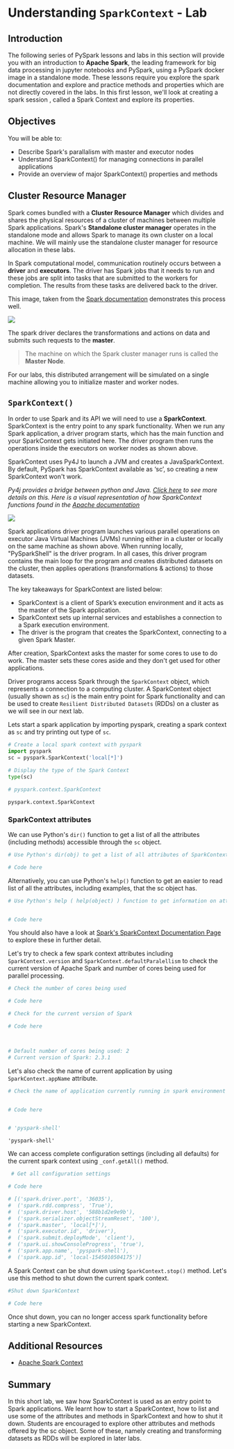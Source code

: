 
# Understanding `SparkContext` - Lab

## Introduction

The following series of PySpark lessons and labs in this section will provide you with an introduction to **Apache Spark**, the leading framework for big data processing in jupyter notebooks and PySpark, using a PySpark docker image in a standalone mode. These lessons require you explore the spark documentation and explore and practice methods and properties which are not directly covered in the labs. In this first lesson, we'll look at creating a spark session , called a Spark Context and explore its properties. 

## Objectives

You will be able to:

* Describe Spark's parallalism with master and executor nodes
* Understand SparkContext() for managing connections in parallel applications 
* Provide an overview of major SparkContext() properties and methods

## Cluster Resource Manager

Spark comes bundled with a **Cluster Resource Manager** which divides and shares the physical resources of a cluster of machines between multiple Spark applications. Spark's **Standalone cluster manager** operates in the standalone mode and allows Spark to manage its own cluster on a local machine. We will mainly use the standalone cluster manager for resource allocation in these labs. 


In Spark computational model, communication routinely occurs between a **driver** and **executors**. The driver has Spark jobs that it needs to run and these jobs are split into tasks that are submitted to the workers for completion. The results from these tasks are delivered back to the driver. 

This image, taken from the [Spark documentation](https://spark.apache.org/docs/latest/spark-standalone.html) demonstrates this process well.

![](cluster.png)


The spark driver declares the transformations and actions on data and submits such requests to the **master**. 

> The machine on which the Spark cluster manager runs is called the **Master Node**. 

For our labs, this distributed arrangement will be simulated on a single machine allowing you to initialize master and worker nodes. 

## `SparkContext()`

In order to use Spark and its API we will need to use a **SparkContext**. SparkContext is the entry point to any spark functionality. When we run any Spark application, a driver program starts, which has the main function and your SparkContext gets initiated here. The driver program then runs the operations inside the executors on worker nodes as shown above.

SparkContext uses Py4J to launch a JVM and creates a JavaSparkContext. By default, PySpark has SparkContext available as ‘sc’, so creating a new SparkContext won't work.

*Py4j provides a bridge between python and Java. [Click here](https://www.py4j.org/) to see more details on this. Here is a visual representation of how SparkContext functions found in the [Apache documentation](https://cwiki.apache.org/confluence/display/SPARK/PySpark+Internals)* 

![](spark_context.png)

Spark applications driver program launches various parallel operations on executor Java Virtual Machines (JVMs) running either in a cluster or locally on the same machine as shown above. When running locally, "PySparkShell" is the driver program. In all cases, this driver program contains the main loop for the program and creates distributed datasets on the cluster, then applies operations (transformations & actions) to those datasets.

The key takeaways for SparkContext are listed below:

- SparkContext is a client of Spark’s execution environment and it acts as the master of the Spark application.
- SparkContext sets up internal services and establishes a connection to a Spark execution environment. 
- The driver is the program that creates the SparkContext, connecting to a given Spark Master. 

After creation, SparkContext asks the master for some cores to use to do work. The master sets these cores aside and they don't get used for other applications.

Driver programs access Spark through the `SparkContext` object, which represents a connection to a computing cluster. A SparkContext object (usually shown as `sc`) is the main entry point for Spark functionality and can be used to create `Resilient Distributed Datasets` (RDDs) on a cluster as we will see in our next lab.

Lets start a spark application by importing pyspark, creating a spark context as `sc` and try printing out type of `sc`.



```python
# Create a local spark context with pyspark
import pyspark
sc = pyspark.SparkContext('local[*]')
```


```python
# Display the type of the Spark Context
type(sc)

# pyspark.context.SparkContext
```




    pyspark.context.SparkContext



### SparkContext attributes

We can use Python's `dir()` function to get a list of all the attributes (including methods) accessible through the `sc` object.


```python
# Use Python's dir(obj) to get a list of all attributes of SparkContext

# Code here 


```

Alternatively, you can use Python's `help()` function to get an easier to read list of all the attributes, including examples, that the sc object has.


```python
# Use Python's help ( help(object) ) function to get information on attributes and methods for sc object. 


# Code here 

```

You should also have a look at [Spark's SparkContext Documentation Page](https://spark.apache.org/docs/0.6.0/api/core/spark/SparkContext.html) to explore these in further detail.

Let's try to check a few spark context attributes including `SparkContext.version` and `SparkContext.defaultParalellism` to check the current version of Apache Spark and number of cores being used for parallel processing. 



```python
# Check the number of cores being used

# Code here 

# Check for the current version of Spark

# Code here 



# Default number of cores being used: 2
# Current version of Spark: 2.3.1
```

Let's also check the name of current application by using `SparkContext.appName` attribute. 


```python
# Check the name of application currently running in spark environment


# Code here 


# 'pyspark-shell'
```




    'pyspark-shell'



We can access complete configuration settings (including all defaults) for the current spark context using `_conf.getAll()` method. 


```python
 # Get all configuration settings

# Code here 

# [('spark.driver.port', '36035'),
#  ('spark.rdd.compress', 'True'),
#  ('spark.driver.host', '588b1d2e9e9b'),
#  ('spark.serializer.objectStreamReset', '100'),
#  ('spark.master', 'local[*]'),
#  ('spark.executor.id', 'driver'),
#  ('spark.submit.deployMode', 'client'),
#  ('spark.ui.showConsoleProgress', 'true'),
#  ('spark.app.name', 'pyspark-shell'),
#  ('spark.app.id', 'local-1545010504175')]
```

A Spark Context can be shut down using `SparkContext.stop()` method. Let's use this method to shut down the current spark context. 


```python
#Shut down SparkContext

# Code here
```

Once shut down, you can no longer access spark functionality before starting a new SparkContext. 

## Additional Resources

- [Apache Spark Context](https://data-flair.training/blogs/learn-apache-spark-sparkcontext/)

## Summary

In this short lab, we saw how SparkContext is used as an entry point to Spark applications. We learnt how to start a SparkContext, how to list and use some of the attributes and methods in SparkContext and how to shut it down. Students are encouraged to explore other attributes and methods offered by the sc object. Some of these, namely creating and transforming datasets as RDDs will be explored in later labs. 
